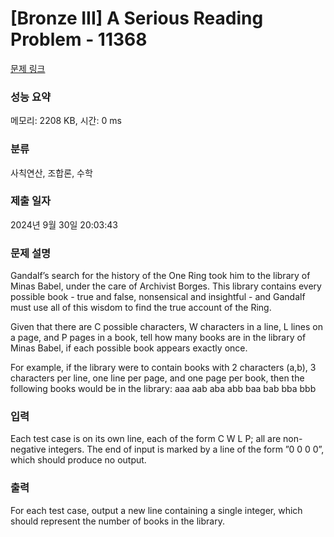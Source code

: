 # [Bronze III] A Serious Reading Problem - 11368 

[문제 링크](https://www.acmicpc.net/problem/11368) 

### 성능 요약

메모리: 2208 KB, 시간: 0 ms

### 분류

사칙연산, 조합론, 수학

### 제출 일자

2024년 9월 30일 20:03:43

### 문제 설명

<p>Gandalf’s search for the history of the One Ring took him to the library of Minas Babel, under the care of Archivist Borges. This library contains every possible book - true and false, nonsensical and insightful - and Gandalf must use all of this wisdom to find the true account of the Ring.</p>

<p>Given that there are C possible characters, W characters in a line, L lines on a page, and P pages in a book, tell how many books are in the library of Minas Babel, if each possible book appears exactly once.</p>

<p>For example, if the library were to contain books with 2 characters (a,b), 3 characters per line, one line per page, and one page per book, then the following books would be in the library: aaa aab aba abb baa bab bba bbb</p>

### 입력 

 <p>Each test case is on its own line, each of the form C W L P; all are non-negative integers. The end of input is marked by a line of the form ”0 0 0 0”, which should produce no output.</p>

### 출력 

 <p>For each test case, output a new line containing a single integer, which should represent the number of books in the library.</p>

